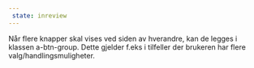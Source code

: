 ```yaml
---
 state: inreview
---
```

Når flere knapper skal vises ved siden av hverandre, kan de legges i klassen a-btn-group. Dette gjelder f.eks i tilfeller der brukeren har flere valg/handlingsmuligheter.
